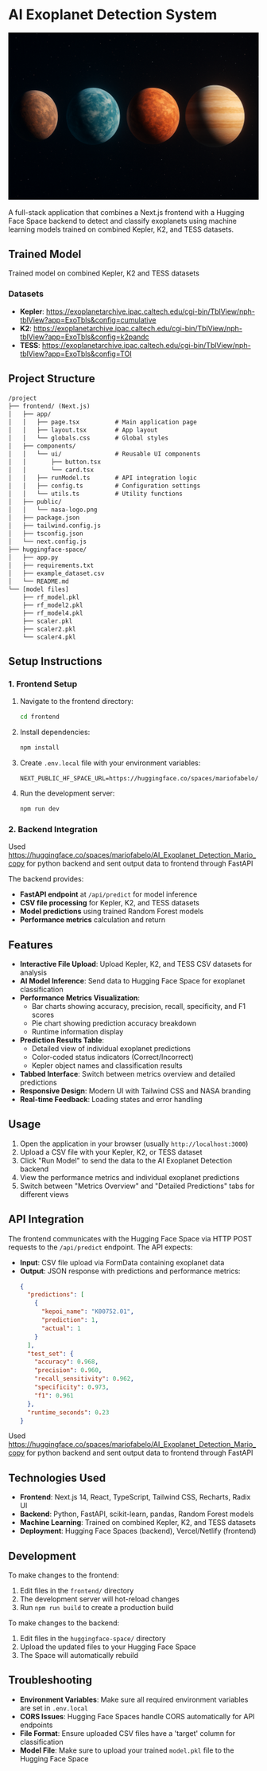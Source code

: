 # AI Exoplanet Detection System

![Exoplanets in Deep Space](Exoplanets%20in%20Deep%20Space.png)

A full-stack application that combines a Next.js frontend with a Hugging Face Space backend to detect and classify exoplanets using machine learning models trained on combined Kepler, K2, and TESS datasets.

## Trained Model

Trained model on combined Kepler, K2 and TESS datasets

### Datasets
- **Kepler**: https://exoplanetarchive.ipac.caltech.edu/cgi-bin/TblView/nph-tblView?app=ExoTbls&config=cumulative
- **K2**: https://exoplanetarchive.ipac.caltech.edu/cgi-bin/TblView/nph-tblView?app=ExoTbls&config=k2pandc
- **TESS**: https://exoplanetarchive.ipac.caltech.edu/cgi-bin/TblView/nph-tblView?app=ExoTbls&config=TOI

## Project Structure

```
/project
├── frontend/ (Next.js)
│   ├── app/
│   │   ├── page.tsx          # Main application page
│   │   ├── layout.tsx        # App layout
│   │   └── globals.css       # Global styles
│   ├── components/
│   │   └── ui/               # Reusable UI components
│   │       ├── button.tsx
│   │       └── card.tsx
│   │   ├── runModel.ts       # API integration logic
│   │   ├── config.ts         # Configuration settings
│   │   └── utils.ts          # Utility functions
│   ├── public/
│   │   └── nasa-logo.png
│   ├── package.json
│   ├── tailwind.config.js
│   ├── tsconfig.json
│   └── next.config.js
├── huggingface-space/
│   ├── app.py
│   ├── requirements.txt
│   ├── example_dataset.csv
│   └── README.md
└── [model files]
    ├── rf_model.pkl
    ├── rf_model2.pkl
    ├── rf_model4.pkl
    ├── scaler.pkl
    ├── scaler2.pkl
    └── scaler4.pkl
```

## Setup Instructions

### 1. Frontend Setup

1. Navigate to the frontend directory:
   ```bash
   cd frontend
   ```

2. Install dependencies:
   ```bash
   npm install
   ```

3. Create `.env.local` file with your environment variables:
   ```
   NEXT_PUBLIC_HF_SPACE_URL=https://huggingface.co/spaces/mariofabelo/AI_Exoplanet_Detection_Mario_copy/api/predict
   ```

4. Run the development server:
   ```bash
   npm run dev
   ```

### 2. Backend Integration

Used https://huggingface.co/spaces/mariofabelo/AI_Exoplanet_Detection_Mario_copy for python backend and sent output data to frontend through FastAPI

The backend provides:
- **FastAPI endpoint** at `/api/predict` for model inference
- **CSV file processing** for Kepler, K2, and TESS datasets
- **Model predictions** using trained Random Forest models
- **Performance metrics** calculation and return

## Features

- **Interactive File Upload**: Upload Kepler, K2, and TESS CSV datasets for analysis
- **AI Model Inference**: Send data to Hugging Face Space for exoplanet classification
- **Performance Metrics Visualization**: 
  - Bar charts showing accuracy, precision, recall, specificity, and F1 scores
  - Pie chart showing prediction accuracy breakdown
  - Runtime information display
- **Prediction Results Table**: 
  - Detailed view of individual exoplanet predictions
  - Color-coded status indicators (Correct/Incorrect)
  - Kepler object names and classification results
- **Tabbed Interface**: Switch between metrics overview and detailed predictions
- **Responsive Design**: Modern UI with Tailwind CSS and NASA branding
- **Real-time Feedback**: Loading states and error handling

## Usage

1. Open the application in your browser (usually `http://localhost:3000`)
2. Upload a CSV file with your Kepler, K2, or TESS dataset
3. Click "Run Model" to send the data to the AI Exoplanet Detection backend
4. View the performance metrics and individual exoplanet predictions
5. Switch between "Metrics Overview" and "Detailed Predictions" tabs for different views

## API Integration

The frontend communicates with the Hugging Face Space via HTTP POST requests to the `/api/predict` endpoint. The API expects:

- **Input**: CSV file upload via FormData containing exoplanet data
- **Output**: JSON response with predictions and performance metrics:
  ```json
  {
    "predictions": [
      {
        "kepoi_name": "K00752.01",
        "prediction": 1,
        "actual": 1
      }
    ],
    "test_set": {
      "accuracy": 0.968,
      "precision": 0.960,
      "recall_sensitivity": 0.962,
      "specificity": 0.973,
      "f1": 0.961
    },
    "runtime_seconds": 0.23
  }
  ```

Used https://huggingface.co/spaces/mariofabelo/AI_Exoplanet_Detection_Mario_copy for python backend and sent output data to frontend through FastAPI

## Technologies Used

- **Frontend**: Next.js 14, React, TypeScript, Tailwind CSS, Recharts, Radix UI
- **Backend**: Python, FastAPI, scikit-learn, pandas, Random Forest models
- **Machine Learning**: Trained on combined Kepler, K2, and TESS datasets
- **Deployment**: Hugging Face Spaces (backend), Vercel/Netlify (frontend)

## Development

To make changes to the frontend:

1. Edit files in the `frontend/` directory
2. The development server will hot-reload changes
3. Run `npm run build` to create a production build

To make changes to the backend:

1. Edit files in the `huggingface-space/` directory
2. Upload the updated files to your Hugging Face Space
3. The Space will automatically rebuild

## Troubleshooting

- **Environment Variables**: Make sure all required environment variables are set in `.env.local`
- **CORS Issues**: Hugging Face Spaces handle CORS automatically for API endpoints
- **File Format**: Ensure uploaded CSV files have a 'target' column for classification
- **Model File**: Make sure to upload your trained `model.pkl` file to the Hugging Face Space
